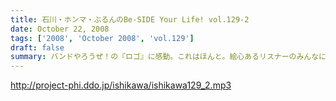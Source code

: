 ```yaml
---
title: 石川・ホンマ・ぶるんのBe-SIDE Your Life! vol.129-2
date: October 22, 2008
tags: ['2008', 'October 2008', 'vol.129']
draft: false
summary: バンドやろうぜ！の『ロゴ』に感動。これはほんと。絵心あるリスナーのみんなに感謝。HPにアップ予定だから見てみて！！NAMAE
---
```


http://project-phi.ddo.jp/ishikawa/ishikawa129_2.mp3
